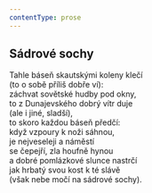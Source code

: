 ```yaml
---
contentType: prose
---
```


## Sádrové sochy

Tahle báseň skautskými koleny klečí  
(to o sobě příliš dobře ví):  
záchvat sovětské hudby pod okny,  
to z Dunajevského dobrý vítr duje  
(ale i jiné, sladší),  
to skoro každou báseň předčí:  
když vzpoury k noži sáhnou,  
je nejveseleji a náměstí  
se čepejří, zla houfně hynou  
a dobré pomlázkové slunce nastrčí  
jak hrbatý svou kost k té slávě  
(však nebe močí na sádrové sochy).
